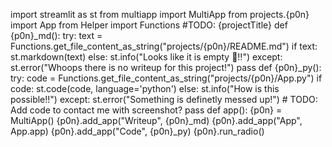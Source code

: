 import streamlit as st
from multiapp import MultiApp
from projects.{p0n} import App
from Helper import Functions
#TODO: {projectTitle}
def {p0n}_md():
    try:
        text = Functions.get_file_content_as_string("projects/{p0n}/README.md")
        if text:
            st.markdown(text)
        else: 
            st.info("Looks like it is empty 👀!!")
    except:
        st.error("Whoops there is no writeup for this project!")
    pass
def {p0n}_py():
    try:
        code = Functions.get_file_content_as_string("projects/{p0n}/App.py")
        if code:
            st.code(code, language='python')
        else: 
            st.info("How is this possible!!")
    except:
        st.error("Something is definetly messed up!")
        # TODO: Add code to contact me with screenshot?
    pass
def app():
    {p0n} = MultiApp()
    {p0n}.add_app("Writeup", {p0n}_md)
    {p0n}.add_app("App", App.app)
    {p0n}.add_app("Code", {p0n}_py)
    {p0n}.run_radio()   